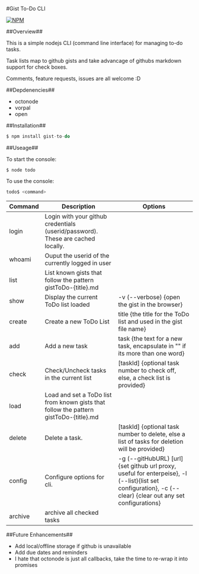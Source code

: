 #Gist To-Do CLI

[![NPM](https://nodei.co/npm/gist-to-do.png)](https://nodei.co/npm/gist-to-do/)

##Overview##

This is a simple nodejs CLI (command line interface) for managing to-do tasks.

Task lists map to github gists and take advancage of githubs markdown support for check boxes.

Comments, feature requests, issues are all welcome :D

##Depdenencies##
- octonode
- vorpal
- open

##Installation##
```javascript
$ npm install gist-to-do
```

##Useage##

To start the console:
```javscript
$ node todo
```

To use the console:
```javascript
todo$ <command>
```

|Command|Description|Options|
|---|---|---|
|login|Login with your github credentials (userid/password). These are cached locally.||
|whoami|Ouput the userid of the currently logged in user||
|list|List known gists that follow the pattern gistToDo-{title}.md|| 
|show|Display the current ToDo list loaded|\-v (--verbose) {open the gist in the browser}|
|create|Create a new ToDo List|title {the title for the ToDo list and used in the gist file name}|
|add|Add a new task|task {the text for a new task, encapsulate in "" if its more than one word}| 
|check|Check/Uncheck tasks in the current list|[taskId] {optional task number to check off, else, a check list is provided}| 
|load|Load and set a ToDo list from known gists that follow the pattern gistToDo-{title}.md||
|delete|Delete a task.|[taskId] {optional task number to delete, else a list of tasks for deletion will be provided}|
|config|Configure options for cli.|\-g (--gitHubURL) [url]{set github url proxy, useful for enterpeise}, \-l (--list){list set configuration}, \-c (--clear) {clear out any set configurations}| 
|archive|archive all checked tasks||

##Future Enhancements##
- Add local/offline storage if github is unavailable
- Add due dates and reminders
- I hate that octonode is just all callbacks, take the time to re-wrap it into promises
